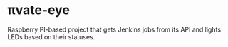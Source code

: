 # πvate-eye

Raspberry PI-based project that gets Jenkins jobs from its API and lights LEDs based on their statuses.
